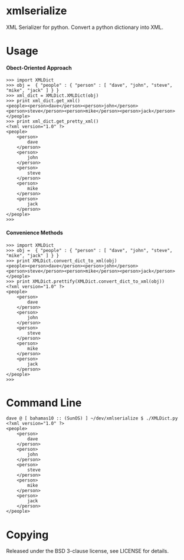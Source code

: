 xmlserialize
============

XML Serializer for python.  Convert a python dictionary into XML.


Usage
=====


#### Obect-Oriented Approach ####

    >>> import XMLDict
    >>> obj =  { "people" : { "person" : [ "dave", "john", "steve", "mike", "jack" ] } }
    >>> xml_dict = XMLDict.XMLDict(obj)
    >>> print xml_dict.get_xml()
    <people><person>dave</person><person>john</person><person>steve</person><person>mike</person><person>jack</person></people>
    >>> print xml_dict.get_pretty_xml()
    <?xml version="1.0" ?>
    <people>
        <person>
            dave
        </person>
        <person>
            john
        </person>
        <person>
            steve
        </person>
        <person>
            mike
        </person>
        <person>
            jack
        </person>
    </people>
    >>>


#### Convenience Methods ####

    >>> import XMLDict
    >>> obj =  { "people" : { "person" : [ "dave", "john", "steve", "mike", "jack" ] } }
    >>> print XMLDict.convert_dict_to_xml(obj)
    <people><person>dave</person><person>john</person><person>steve</person><person>mike</person><person>jack</person></people>
    >>> print XMLDict.prettify(XMLDict.convert_dict_to_xml(obj))
    <?xml version="1.0" ?>
    <people>
        <person>
            dave
        </person>
        <person>
            john
        </person>
        <person>
            steve
        </person>
        <person>
            mike
        </person>
        <person>
            jack
        </person>
    </people>
    >>>


Command Line
============

    dave @ [ bahamas10 :: (SunOS) ] ~/dev/xmlserialize $ ./XMLDict.py
    <?xml version="1.0" ?>
    <people>
    	<person>
    		dave
    	</person>
    	<person>
    		john
    	</person>
    	<person>
    		steve
    	</person>
    	<person>
    		mike
    	</person>
    	<person>
    		jack
    	</person>
    </people>

Copying
=======

Released under the BSD 3-clause license, see LICENSE for details.
